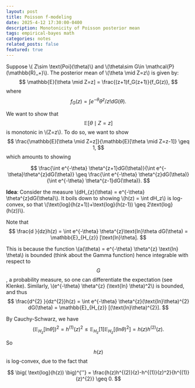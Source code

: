 ```yaml
---
layout: post
title: Poisson f-modeling
date: 2025-4-12 17:30:00-0400
description: Monotonicity of Poisson posterior mean
tags: empirical-bayes math
categories: notes
related_posts: false
featured: true
---
```


<script type="text/x-mathjax-config">
MathJax.Hub.Config({
  TeX: {
    Macros: {
      RR: "{\\mathbb{R}}",
      EE, "{\\mathbb{E}}",
      vec: ["{\\mathbf{#1}}", 1],
      abs: ["\\left|#1\\right|", 1]
    }
  }
});
</script>

Suppose \\( Z\sim \text{Poi}(\theta)\\) and \\(\theta\sim G\in \mathcal{P}(\mathbb{R}_+)\\). The posterior mean of \\(\theta \mid Z=z\\) is given by:
$$
    \mathbb{E}[\theta \mid Z=z] = \frac{(z+1)f_G(z+1)}{f_G(z)},
$$
where
$$
    f_G(z) = \int e^{-\theta} \theta^{z}/z!dG(\theta).
$$

We want to show that $$\mathbb{E}[\theta \mid Z=z]$$ is monotonic in \\(Z=z\\). To do so, we want to show
$$
    \frac{\mathbb{E}[\theta \mid Z=z]}{\mathbb{E}[\theta \mid Z=z-1]} \geq 1,
$$
which amounts to showing

$$
    \frac{\int e^{-\theta} \theta^{z+1}dG(\theta)}{\int e^{-\theta}\theta^{z}dG(\theta)} \geq \frac{\int e^{-\theta} \theta^{z}dG(\theta)}{\int e^{-\theta} \theta^{z-1}dG(\theta)}.
$$

**Idea**: Consider the measure \\(dH_{z}(\theta) = e^{-\theta} \theta^{z}dG(\theta)\\). It boils down to showing \\(h(z) = \int dH_z\\) is log-convex, so that \\(\text{log}(h(z+1))+\text{log}(h(z-1)) \geq 2\text{log}(h(z))\\).

Note that
$$
    \frac{d }{dz}h(z) = \int e^{-\theta} \theta^{z}\text{ln}\theta dG(\theta) = \mathbb{E}_{H_{z}} [\text{ln}\theta].
$$

This is because the function \\(a(\theta) = e^{-\theta} \theta^{z} \text{ln} \theta\\) is bounded (think about the Gamma function) hence integrable with respect to $$G$$, a probability measure, so one can differentiate the expectation (see Klenke). Similarly,
\\(e^{-\theta} \theta^{z} (\text{ln} \theta)^2\\) is bounded, and thus
$$
     \frac{d^{2} }{dz^{2}}h(z) = \int e^{-\theta} \theta^{z}(\text{ln}\theta)^{2} dG(\theta) = \mathbb{E}_{H_{z}} [(\text{ln}\theta)^{2}].
$$

By Cauchy-Schwarz, we have
$$
    (\mathbb{E}_{H_{z}} [\text{ln} \theta])^{2} = h^{(1)}(z)^{2} \leq \mathbb{E}_{H_{z}}[1]\mathbb{E}_{H_{z}}[(\text{ln} \theta)^{2}] = h(z)h^{(2)}(z).
$$

So $$h(z)$$ is log-convex, due to the fact that

$$
    \big( \text{log}(h(z)) \big)^{''} = \frac{h(z)h^{(2)}(z)-h^{(1)}(z)^2}{h^{(1)}(z)^{2}} \geq 0.
$$